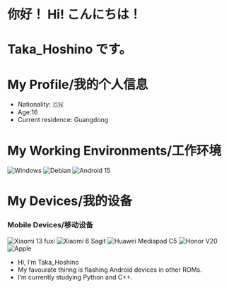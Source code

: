 # 你好！ Hi!  こんにちは！

# Taka_Hoshino です。
# My Profile/我的个人信息
- Nationality: :cn:
- Age:16
- Current residence: Guangdong

# My Working Environments/工作环境

![Windows](https://img.shields.io/badge/Windows%2011%20Pro-0078D7?style=flat-square&logo=Windows&logoColor=ffffff)
![Debian](https://img.shields.io/badge/Debian%20GNU%2fLinux%2012%20(WSL2)-DD4814?style=flat-square&logo=debian&logoColor=ffffff)
![Android 15](https://img.shields.io/badge/Android15-3DDC84?style=flat-square&logo=android&logoColor=ffffff)

# My Devices/我的设备

### Mobile Devices/移动设备

![Xiaomi 13 fuxi](https://img.shields.io/badge/Xiaomi%2013%20(Fuxi)-FD4900?style=flat-square&logo=xiaomi&logoColor=ffffff)
![Xiaomi 6 Sagit](https://img.shields.io/badge/Xiaomi%206%20(Sagit)-FD4900?style=flat-square&logo=xiaomi&logoColor=ffffff)
![Huawei Mediapad C5](https://img.shields.io/badge/Huawei%20Mediapad%20C5-f50707?style=flat-square&logo=huawei&logoColor=ffffff)
![Honor V20](https://img.shields.io/badge/Honor%20V20-000000?style=flat-square&logo=Honor&logoColor=ffffff)
![Apple](https://img.shields.io/badge/iPhone%2012%20Pro%20Max-000000?style=flat-square&logo=Apple&logoColor=ffffff)

- Hi, I’m Taka_Hoshino
- My favourate thinng is flashing Android devices in other ROMs.
- I’m currently studying Python and C++.

